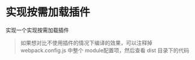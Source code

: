 # 实现按需加载插件

实现一个实现按需加载插件

> 如果想对比不使用插件的情况下编译的效果，可以注释掉 webpack.config.js 中整个 module配置项，然后查看 dist 目录下的代码